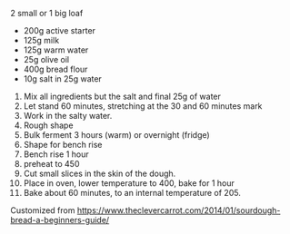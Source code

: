 2 small or 1 big loaf

* 200g active starter
* 125g milk
* 125g warm water
* 25g olive oil
* 400g bread flour
* 10g salt in 25g water

1. Mix all ingredients but the salt and final 25g of water
2. Let stand 60 minutes, stretching at the 30 and 60 minutes mark
3. Work in the salty water.
4. Rough shape
5. Bulk ferment 3 hours (warm) or overnight (fridge)
6. Shape for bench rise
7. Bench rise 1 hour
9. preheat to 450
10. Cut small slices in the skin of the dough.
11. Place in oven, lower temperature to 400, bake for 1 hour
14. Bake about 60 minutes, to an internal temperature of 205.

Customized from
https://www.theclevercarrot.com/2014/01/sourdough-bread-a-beginners-guide/
